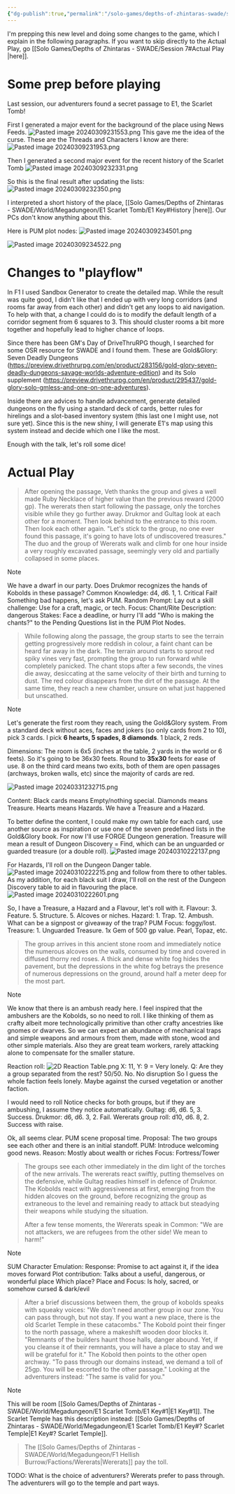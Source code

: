 ```yaml
---
{"dg-publish":true,"permalink":"/solo-games/depths-of-zhintaras-swade/session-7/","noteIcon":""}
---
```


I'm prepping this new level and doing some changes to the game, which I explain in the following paragraphs. If you want to skip directly to the Actual Play, go [[Solo Games/Depths of Zhintaras - SWADE/Session 7#Actual Play \|here]].

# Some prep before playing
Last session, our adventurers found a secret passage to E1, the Scarlet Tomb!

First I generated a major event for the background of the place using News Feeds.
![Pasted image 20240309231553.png](/img/user/Solo%20Games/Depths%20of%20Zhintaras%20-%20SWADE/_att/Pasted%20image%2020240309231553.png)
This gave me the idea of the curse.
These are the Threads and Characters I know are there:
![Pasted image 20240309231953.png](/img/user/Solo%20Games/Depths%20of%20Zhintaras%20-%20SWADE/_att/Pasted%20image%2020240309231953.png)

Then I generated a second major event for the recent history of the Scarlet Tomb
![Pasted image 20240309232331.png](/img/user/Solo%20Games/Depths%20of%20Zhintaras%20-%20SWADE/_att/Pasted%20image%2020240309232331.png)

So this is the final result after updating the lists:
![Pasted image 20240309232350.png](/img/user/Solo%20Games/Depths%20of%20Zhintaras%20-%20SWADE/_att/Pasted%20image%2020240309232350.png)

I interpreted a short history of the place, [[Solo Games/Depths of Zhintaras - SWADE/World/Megadungeon/E1 Scarlet Tomb/E1 Key#History \|here]].
Our PCs don't know anything about this.

Here is PUM plot nodes:
![Pasted image 20240309234501.png](/img/user/Solo%20Games/Depths%20of%20Zhintaras%20-%20SWADE/_att/Pasted%20image%2020240309234501.png)

![Pasted image 20240309234522.png](/img/user/Solo%20Games/Depths%20of%20Zhintaras%20-%20SWADE/_att/Pasted%20image%2020240309234522.png)

# Changes to "playflow"
In F1 I used Sandbox Generator to create the detailed map. While the result was quite good, I didn't like that I ended up with very long corridors (and rooms far away from each other) and didn't get any loops to aid navigation.
To help with that, a change I could do is to modify the default length of a corridor segment from 6 squares to 3. This should cluster rooms a bit more together and hopefully lead to higher chance of loops.

Since there has been GM's Day of DriveThruRPG though, I searched for some OSR resource for SWADE and I found them.
These are Gold&Glory: Seven Deadly Dungeons (https://preview.drivethrurpg.com/en/product/283156/gold-glory-seven-deadly-dungeons-savage-worlds-adventure-edition) and its Solo supplement (https://preview.drivethrurpg.com/en/product/295437/gold-glory-solo-gmless-and-one-on-one-adventures).

Inside there are advices to handle advancement, generate detailed dungeons on the fly using a standard deck of cards, better rules for hirelings and a slot-based inventory system (this last one I might use, not sure yet).
Since this is the new shiny, I will generate E1's map using this system instead and decide which one I like the most.

Enough with the talk, let's roll some dice!

# Actual Play
> After opening the passage, Veth thanks the group and gives a well made Ruby Necklace of higher value than the previous reward (2000 gp).
> The wererats then start following the passage, only the torches visible while they go further away.
> Drukmor and Gultag look at each other for a moment. Then look behind to the entrance to this room. Then look each other again.
> "Let's stick to the group, no one ever found this passage, it's going to have lots of undiscovered treasures."
> The duo and the group of Wererats walk and climb for one hour inside a very roughly excavated passage, seemingly very old and partially collapsed in some places.

> [!NOTE]
> We have a dwarf in our party. Does Drukmor recognizes the hands of Kobolds in these passage?
> Common Knowledge: d4, d6. 1, 1. Critical Fail! Something bad happens, let's ask PUM.
> Random Prompt: Lay out a skill challenge: Use for a craft, magic, or tech.
> Focus: Chant/Rite
> Description: dangerous
> Stakes: Face a deadline, or hurry
> I'll add "Who is making the chants?" to the Pending Questions list in the PUM Plot Nodes.

> While following along the passage, the group starts to see the terrain getting progressively more reddish in colour, a faint chant can be heard far away in the dark.
> The terrain around starts to sprout red spiky vines very fast, prompting the group to run forward while completely panicked. 
> The chant stops after a few seconds, the vines die away, desiccating at the same velocity of their birth and turning to dust. The red colour disappears from the dirt of the passage. 
> At the same time, they reach a new chamber, unsure on what just happened but unscathed.

> [!NOTE]
> Let's generate the first room they reach, using the Gold&Glory system.
> From a standard deck without aces, faces and jokers (so only cards from 2 to 10), pick 3 cards.
> I pick **6 hearts, 5 spades, 8 diamonds**. 1 black, 2 reds.
> 
> Dimensions:
>     The room is 6x5 (inches at the table, 2 yards in the world or 6 feets). 
>     So it's going to be 36x30 feets. Round to **35x30** feets for ease of use.
>     8 on the third card means two exits, both of them are open passages (archways, broken walls, etc) since the majority of cards are red.
>     
>    ![Pasted image 20240331232715.png](/img/user/Solo%20Games/Depths%20of%20Zhintaras%20-%20SWADE/_att/Pasted%20image%2020240331232715.png)
>  
> Content:
>     Black cards means Empty/nothing special.
>     Diamonds means Treasure. Hearts means Hazards.
>     We have a Treasure and a Hazard.
> 
> To better define the content, I could make my own table for each card, use another source as inspiration or use one of the seven predefined lists in the Gold&Glory book.
> For now I'll use FORGE Dungeon generation. Treasure will mean a result of Dungeon Discovery = Find, which can be an unguarded or guarded treasure (or a double roll).
> ![Pasted image 20240310222137.png](/img/user/Solo%20Games/Depths%20of%20Zhintaras%20-%20SWADE/_att/Pasted%20image%2020240310222137.png)
> 
> For Hazards, I'll roll on the Dungeon Danger table. 
> ![Pasted image 20240310222215.png](/img/user/Solo%20Games/Depths%20of%20Zhintaras%20-%20SWADE/_att/Pasted%20image%2020240310222215.png)
> and follow from there to other tables.
> As my addition, for each black suit I draw, I'll roll on the rest of the Dungeon Discovery table to aid in flavouring the place. 
> ![Pasted image 20240310222601.png](/img/user/Solo%20Games/Depths%20of%20Zhintaras%20-%20SWADE/_att/Pasted%20image%2020240310222601.png)
> 
> So, I have a Treasure, a Hazard and a Flavour, let's roll with it.
> Flavour:
>     3. Feature. 5. Structure. 5. Alcoves or niches.
> Hazard:
>     1. Trap. 12. Ambush. 
>     What can be a signpost or giveaway of the trap?
>     PUM Focus: foggy/lost. 
> Treasure:
>     1. Unguarded Treasure. 1x Gem of 500 gp value. Pearl, Topaz, etc.
> 

> The group arrives in this ancient stone room and immediately notice the numerous alcoves on the walls, consumed by time and covered in diffused thorny red roses. A thick and dense white fog hides the pavement, but the depressions in the white fog betrays the presence of numerous depressions on the ground, around half a meter deep for the most part.
> 

> [!NOTE]
> We know that there is an ambush ready here. I feel inspired that the ambushers are the Kobolds, so no need to roll. I like thinking of them as crafty albeit more technologically primitive than other crafty ancestries like gnomes or dwarves. So we can expect an abundance of mechanical traps and simple weapons and armours from them, made with stone, wood and other simple materials.
> Also they are great team workers, rarely attacking alone to compensate for the smaller stature.
> 
> Reaction roll:
> ![2D Reaction Table.png](/img/user/z_Attachments/2D%20Reaction%20Table.png)
> X: 11, Y: 9 = Very lonely. 
> Q: Are they a group separated from the rest? 50/50. No. No disruption
> So I guess the whole faction feels lonely. Maybe against the cursed vegetation or another faction.
> 
> I would need to roll Notice checks for both groups, but if they are ambushing, I assume they notice automatically.
> Gultag: d6, d6. 5, 3. Success.
> Drukmor: d6, d6. 3, 2. Fail.
> Wererats group roll: d10, d6. 8, 2. Success with raise.
 > 
 > Ok, all seems clear. PUM scene proposal time.
 > Proposal: The two groups see each other and there is an initial standoff.
 > PUM: Introduce welcoming good news.
 > Reason: Mostly about wealth or riches
 > Focus: Fortress/Tower
 
 > The groups see each other immediately in the dim light of the torches of the new arrivals.
 > The wererats react swiftly, putting themselves on the defensive, while Gultag readies himself in defence of Drukmor. 
 > The Kobolds react with aggressiveness at first, emerging from the hidden alcoves on the ground, before recognizing the group as extraneous to the level and remaining ready to attack but steadying their weapons while studying the situation.
 > 
 > After a few tense moments, the Wererats speak in Common: "We are not attackers, we are refugees from the other side! We mean to harm!" 

> [!NOTE]
> SUM Character Emulation:
> Response: Promise to act against it, if the idea moves forward
> Plot contribution: Talks about a useful, dangerous, or wonderful place
> Which place?
> Place and Focus: Is holy, sacred, or somehow cursed & dark/evil

> After a brief discussions between them, the group of kobolds speaks with squeaky voices: "We don't need another group in our zone. You can pass through, but not stay. If you want a new place, there is the old Scarlet Temple in these catacombs."
> The Kobold point their finger to the north passage, where a makeshift wooden door blocks it.
> "Remnants of the builders haunt those halls, danger abound. Yet, if you cleanse it of their remnants, you will have a place to stay and we will be grateful for it."
> The Kobold then points to the other open archway.
> "To pass through our domains instead, we demand a toll of 25gp. You will be escorted to the other passage."
> Looking at the adventurers instead: "The same is valid for you."

> [!NOTE]
> This will be room [[Solo Games/Depths of Zhintaras - SWADE/World/Megadungeon/E1 Scarlet Tomb/E1 Key#1\|E1 Key#1]].
> The Scarlet Temple has this description instead: [[Solo Games/Depths of Zhintaras - SWADE/World/Megadungeon/E1 Scarlet Tomb/E1 Key#? Scarlet Temple\|E1 Key#? Scarlet Temple]].

> The [[Solo Games/Depths of Zhintaras - SWADE/World/Megadungeon/F1 Hellish Burrow/Factions/Wererats\|Wererats]] pay the toll.

TODO: 
What is the choice of adventurers? Wererats prefer to pass through. The adventurers will go to the temple and part ways.